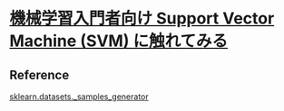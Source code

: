 # [機械学習入門者向け Support Vector Machine (SVM) に触れてみる](https://avinton.com/academy/svm/)

## Reference
[sklearn.datasets._samples_generator](https://scikit-learn.org/stable/auto_examples/mixture/plot_gmm_init.html)